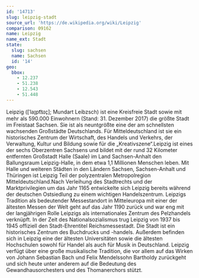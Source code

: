 ```yaml
---
id: '14713'
slug: leipzig-stadt
source_url: 'https://de.wikipedia.org/wiki/Leipzig'
comparison: 09162
name: Leipzig
name_ext: Stadt
state:
  slug: sachsen
  name: Sachsen
  id: '14'
geo:
  bbox:
    - 12.237
    - 51.238
    - 12.543
    - 51.448
---
```


Leipzig ([ˈlaɪ̯pt͡sɪç]; Mundart Leibzsch) ist eine Kreisfreie Stadt sowie mit mehr als 590.000 Einwohnern (Stand: 31. Dezember 2017) die größte Stadt im Freistaat Sachsen. Sie ist als neuntgrößte eine der am schnellsten wachsenden Großstädte Deutschlands. Für Mitteldeutschland ist sie ein historisches Zentrum der Wirtschaft, des Handels und Verkehrs, der Verwaltung, Kultur und Bildung sowie für die „Kreativszene“.Leipzig ist eines der sechs Oberzentren Sachsens und bildet mit der rund 32 Kilometer entfernten Großstadt Halle (Saale) im Land Sachsen-Anhalt den Ballungsraum Leipzig-Halle, in dem etwa 1,1 Millionen Menschen leben. Mit Halle und weiteren Städten in den Ländern Sachsen, Sachsen-Anhalt und Thüringen ist Leipzig Teil der polyzentralen Metropolregion Mitteldeutschland.Nach Verleihung des Stadtrechts und der Marktprivilegien um das Jahr 1165 entwickelte sich Leipzig bereits während der deutschen Ostsiedlung zu einem wichtigen Handelszentrum. Leipzigs Tradition als bedeutender Messestandort in Mitteleuropa mit einer der ältesten Messen der Welt geht auf das Jahr 1190 zurück und war eng mit der langjährigen Rolle Leipzigs als internationales Zentrum des Pelzhandels verknüpft. In der Zeit des Nationalsozialismus trug Leipzig von 1937 bis 1945 offiziell den Stadt-Ehrentitel Reichsmessestadt. Die Stadt ist ein historisches Zentrum des Buchdrucks und -handels. Außerdem befinden sich in Leipzig eine der ältesten Universitäten sowie die ältesten Hochschulen sowohl für Handel als auch für Musik in Deutschland. Leipzig verfügt über eine große musikalische Tradition, die vor allem auf das Wirken von Johann Sebastian Bach und Felix Mendelssohn Bartholdy zurückgeht und sich heute unter anderem auf die Bedeutung des Gewandhausorchesters und des Thomanerchors stützt.
